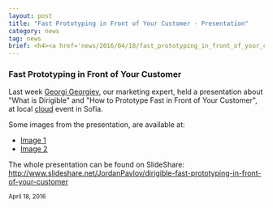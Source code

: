 ```yaml
---
layout: post
title: "Fast Prototyping in Front of Your Customer - Presentation"
category: news
tag: news
brief: <h4><a href='news/2016/04/18/fast_prototyping_in_front_of_your_customer.html'>Fast Prototyping in Front of Your Customer - Presentation</a></h4> <sub class="post-info">April 18, 2016</sub></br> Presentation from Georgi Georgiev, about "Fast Prototyping in Front of Your Customer" at local cloud event in Sofia ...<br>
---
```


### Fast Prototyping in Front of Your Customer


Last week <a href="https://www.linkedin.com/in/georgingeorgiev" target="_blank">Georgi Georgiev</a>, our marketing expert, held a presentation about "What is Dirigible" and "How to Prototype Fast in Front of Your Customer", at local <a href="http://cloud.b2bmedia.bg/" target="_blank">cloud</a> event in Sofia. 

Some images from the presentation, are available at:

* <a href="https://www.facebook.com/b2media.bg/photos/ms.c.eJwzNDA0NTYzMjAwNTczM7AwNtUzRIiYm4JEAH2GBwM~-.bps.at.10153620051940835.1073741841.34940160834.1358122232.100000669781781/10153620057660835/?type=3&theater" target="_blank">Image 1</a>
* <a href="https://www.facebook.com/b2media.bg/photos/ms.c.eJwzNDA0NTYzMjAwNTczM7AwNtUzRIiYm4JEAH2GBwM~-.bps.at.10153620051940835.1073741841.34940160834.1358122232.100000669781781/10153620057750835/?type=3&theater" target="_blank">Image 2</a>

The whole presentation can be found on SlideShare: <a href="http://www.slideshare.net/JordanPavlov/dirigible-fast-prototyping-in-front-of-your-customer" target="_blank">http://www.slideshare.net/JordanPavlov/dirigible-fast-prototyping-in-front-of-your-customer</a>


<sub class="post-info">April 18, 2016</sub>
